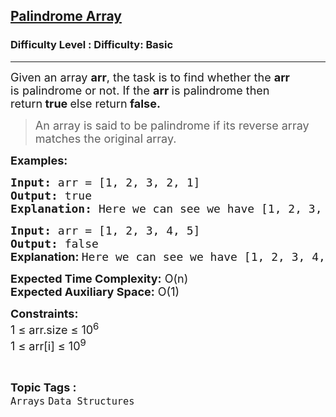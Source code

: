 <h2><a href="https://www.geeksforgeeks.org/problems/perfect-arrays4645/1?page=1&category=Arrays&difficulty=Basic&sortBy=submissions">Palindrome Array</a></h2><h3>Difficulty Level : Difficulty: Basic</h3><hr><div class="problems_problem_content__Xm_eO"><p><span style="font-size: 18px;">Given an array <strong>arr</strong>, the task is to find whether the <strong>arr</strong> is&nbsp;</span><span style="font-size: 18px;">palindrome</span><span style="font-size: 18px;"> or not.&nbsp;</span><span style="font-size: 18px;">If the&nbsp;</span><strong style="font-size: 18px;">arr&nbsp;</strong><span style="font-size: 18px;">is palindrome then return</span><strong style="font-size: 18px;">&nbsp;true&nbsp;</strong><span style="font-size: 18px;">else return</span><strong style="font-size: 18px;"> false.</strong></p>
<blockquote>
<p><span style="font-size: 18px;">An array is said to be&nbsp;</span><span style="font-size: 18px;">palindrome</span><span style="font-size: 18px;"> if its reverse array matches the original array.&nbsp;</span></p>
</blockquote>
<p><span style="font-size: 18px;"><strong>Examples:</strong></span></p>
<pre><span style="font-size: 18px;"><strong>Input: </strong>arr = [1, 2, 3, 2, 1]
<strong>Output:</strong> true
<strong>Explanation: </strong>Here we can see we have [1, 2, 3, 2, 1] if we reverse it we can find [1, 2, 3, 2, 1] which is the same as before. So, the answer is <strong>true</strong>.
</span></pre>
<pre><span style="font-size: 18px;"><strong>Input: </strong>arr = [1, 2, 3, 4, 5]
<strong>Output:</strong> false<br><strong style="font-family: -apple-system, BlinkMacSystemFont, 'Segoe UI', Roboto, Oxygen, Ubuntu, Cantarell, 'Open Sans', 'Helvetica Neue', sans-serif;">Explanation: </strong>Here we can see we have [1, 2, 3, 4, 5] if we reverse it we find [5, 4, 3, 2, 1] which is the not same as before. So, the answer <strong style="font-family: -apple-system, BlinkMacSystemFont, 'Segoe UI', Roboto, Oxygen, Ubuntu, Cantarell, 'Open Sans', 'Helvetica Neue', sans-serif;">false</strong><span style="font-family: -apple-system, BlinkMacSystemFont, 'Segoe UI', Roboto, Oxygen, Ubuntu, Cantarell, 'Open Sans', 'Helvetica Neue', sans-serif;">.</span></span><span style="font-size: 18px;"><br></span></pre>
<p><span style="font-size: 18px;"><strong>Expected Time Complexity:</strong> O(n)<br><strong>Expected Auxiliary Space:</strong> O(1)</span></p>
<p><span style="font-size: 18px;"><strong>Constraints:</strong><br>1 ≤ arr.size ≤ 10<sup>6</sup><br>1 ≤ arr[i] ≤ 10<sup>9</sup></span></p></div><br><p><span style=font-size:18px><strong>Topic Tags : </strong><br><code>Arrays</code>&nbsp;<code>Data Structures</code>&nbsp;